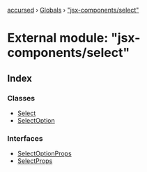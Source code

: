 [accursed](../README.md) › [Globals](../globals.md) › ["jsx-components/select"](_jsx_components_select_.md)

# External module: "jsx-components/select"

## Index

### Classes

* [Select](../classes/_jsx_components_select_.select.md)
* [SelectOption](../classes/_jsx_components_select_.selectoption.md)

### Interfaces

* [SelectOptionProps](../interfaces/_jsx_components_select_.selectoptionprops.md)
* [SelectProps](../interfaces/_jsx_components_select_.selectprops.md)
